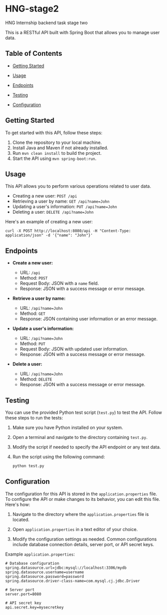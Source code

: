 # HNG-stage2
HNG Internship backend task stage two

This is a RESTful API built with Spring Boot that allows you to manage user data.

## Table of Contents

- [Getting Started](#getting-started)
- [Usage](#usage)
- [Endpoints](#endpoints)
- [Testing](#testing)

- [Configuration](#configuration)

## Getting Started

To get started with this API, follow these steps:

1. Clone the repository to your local machine.
2. Install Java and Maven if not already installed.
3. Run `mvn clean install` to build the project.
4. Start the API using `mvn spring-boot:run`.

## Usage

This API allows you to perform various operations related to user data.

- Creating a new user: `POST /api`
- Retrieving a user by name: `GET /api?name=John`
- Updating a user's information: `PUT /api?name=John`
- Deleting a user: `DELETE /api?name=John`

Here's an example of creating a new user:

    curl -X POST http://localhost:8080/api -H "Content-Type: application/json" -d '{"name": "John"}'


## Endpoints

- **Create a new user:**

  - URL: `/api`
  - Method: `POST`
  - Request Body: JSON with a `name` field.
  - Response: JSON with a success message or error message.

- **Retrieve a user by name:**

  - URL: `/api?name=John`
  - Method: `GET`
  - Response: JSON containing user information or an error message.

- **Update a user's information:**

  - URL: `/api?name=John`
  - Method: `PUT`
  - Request Body: JSON with updated user information.
  - Response: JSON with a success message or error message.

- **Delete a user:**

  - URL: `/api?name=John`
  - Method: `DELETE`
  - Response: JSON with a success message or error message.

## Testing

You can use the provided Python test script (`test.py`) to test the API. Follow these steps to run the tests:

1. Make sure you have Python installed on your system.

2. Open a terminal and navigate to the directory containing `test.py`.

3. Modify the script if needed to specify the API endpoint or any test data.

4. Run the script using the following command:

   ```bash
   python test.py

## Configuration

The configuration for this API is stored in the `application.properties` file. To configure the API or make changes to its behavior, you can edit this file. Here's how:

1. Navigate to the directory where the `application.properties` file is located.

2. Open `application.properties` in a text editor of your choice.

3. Modify the configuration settings as needed. Common configurations include database connection details, server port, or API secret keys.

Example `application.properties`:

```properties
# Database configuration
spring.datasource.url=jdbc:mysql://localhost:3306/mydb
spring.datasource.username=username
spring.datasource.password=password
spring.datasource.driver-class-name=com.mysql.cj.jdbc.Driver

# Server port
server.port=8080

# API secret key
api.secret.key=mysecretkey


